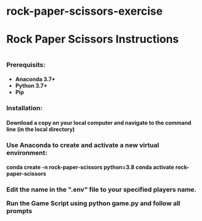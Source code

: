 # rock-paper-scissors-exercise

<h1> Rock Paper Scissors Instructions <h1>

<h3> Prerequisits: 
<h4>

- Anaconda 3.7+
- Python 3.7+
- Pip

<h3>Installation:
<h4>
Download a copy on your local computer and navigate to the command line (in the local directory)

<h3>Use Anaconda to create and activate a new virtual environment:

<h4>

conda create -n rock-paper-scissors python=3.8
conda activate rock-paper-scissors

<h3>Edit the name in the ".env" file to your specified players name.

Run the Game Script using python game.py and follow all prompts